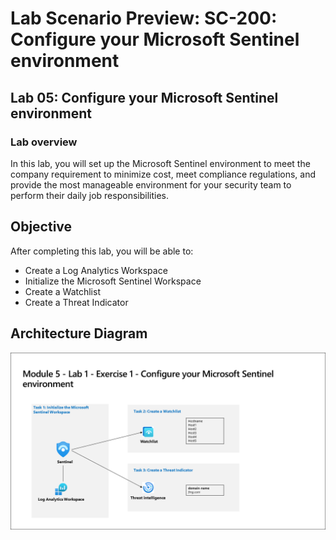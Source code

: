 # Lab Scenario Preview: SC-200: Configure your Microsoft Sentinel environment

## Lab 05: Configure your Microsoft Sentinel environment

### Lab overview

In this lab, you will set up the Microsoft Sentinel environment to meet the company requirement to minimize cost, meet compliance regulations, and provide the most manageable environment for your security team to perform their daily job responsibilities.

## Objective
  
  After completing this lab, you will be able to:

- Create a Log Analytics Workspace
- Initialize the Microsoft Sentinel Workspace
- Create a Watchlist
- Create a Threat Indicator
  
## Architecture Diagram

   ![](media/SC200-Lab_Diagrams_Mod5_L1_Ex1.png)
